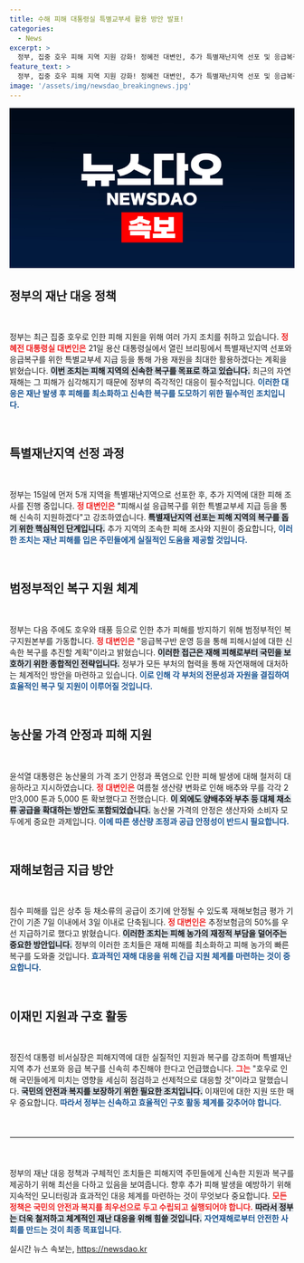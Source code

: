 ```yaml
---
title: 수해 피해 대통령실 특별교부세 활용 방안 발표!
categories:
  - News
excerpt: >
  정부, 집중 호우 피해 지역 지원 강화! 정혜전 대변인, 추가 특별재난지역 선포 및 응급복구 방안 발표. 농산물 가격 안정 대책도 마련, 이재민 구호에 총력. 호우 따른 피해 최소화에 나선 정부의 계획, 지금 확인하세요!
feature_text: >
  정부, 집중 호우 피해 지역 지원 강화! 정혜전 대변인, 추가 특별재난지역 선포 및 응급복구 방안 발표. 농산물 가격 안정 대책도 마련, 이재민 구호에 총력. 호우 따른 피해 최소화에 나선 정부의 계획, 지금 확인하세요!
image: '/assets/img/newsdao_breakingnews.jpg'
---
```


<p><img src="/assets/img/newsdao_breakingnews.jpg" alt="koreaapp 속보" /></p>

<h2 data-ke-size="size26">정부의 재난 대응 정책</h2>

<p data-ke-size="size16">&nbsp;</p>

<p>정부는 최근 집중 호우로 인한 피해 지원을 위해 여러 가지 조치를 취하고 있습니다. <b><span style="color: #ee2323;">정혜전 대통령실 대변인은</span></b> 21일 용산 대통령실에서 열린 브리핑에서 특별재난지역 선포와 응급복구를 위한 특별교부세 지급 등을 통해 가용 재원을 최대한 활용하겠다는 계획을 밝혔습니다. <b><span style="background-color: #21538527;">이번 조치는 피해 지역의 신속한 복구를 목표로 하고 있습니다.</span></b> 최근의 자연재해는 그 피해가 심각해지기 때문에 정부의 즉각적인 대응이 필수적입니다. <b><span style="color: #1a5490;">이러한 대응은 재난 발생 후 피해를 최소화하고 신속한 복구를 도모하기 위한 필수적인 조치입니다.</span></b></p>

<p data-ke-size="size16">&nbsp;</p>

<h2 data-ke-size="size26">특별재난지역 선정 과정</h2>

<p data-ke-size="size16">&nbsp;</p>

<p>정부는 15일에 먼저 5개 지역을 특별재난지역으로 선포한 후, 추가 지역에 대한 피해 조사를 진행 중입니다. <b><span style="color: #ee2323;">정 대변인은</span></b> "피해시설 응급복구를 위한 특별교부세 지급 등을 통해 신속히 지원하겠다"고 강조하였습니다. <b><span style="background-color: #21538527;">특별재난지역 선포는 피해 지역의 복구를 돕기 위한 핵심적인 단계입니다.</span></b> 추가 지역의 조속한 피해 조사와 지원이 중요합니다, <b><span style="color: #1a5490;">이러한 조치는 재난 피해를 입은 주민들에게 실질적인 도움을 제공할 것입니다.</span></b></p>

<p data-ke-size="size16">&nbsp;</p>

<h2 data-ke-size="size26">범정부적인 복구 지원 체계</h2>

<p data-ke-size="size16">&nbsp;</p>

<p>정부는 다음 주에도 호우와 태풍 등으로 인한 추가 피해를 방지하기 위해 범정부적인 복구지원본부를 가동합니다. <b><span style="color: #ee2323;">정 대변인은</span></b> "응급복구반 운영 등을 통해 피해시설에 대한 신속한 복구를 추진할 계획"이라고 밝혔습니다. <b><span style="background-color: #21538527;">이러한 접근은 재해 피해로부터 국민을 보호하기 위한 종합적인 전략입니다.</span></b> 정부가 모든 부처의 협력을 통해 자연재해에 대처하는 체계적인 방안을 마련하고 있습니다. <b><span style="color: #1a5490;">이로 인해 각 부처의 전문성과 자원을 결집하여 효율적인 복구 및 지원이 이루어질 것입니다.</span></b></p>

<p data-ke-size="size16">&nbsp;</p>

<h2 data-ke-size="size26">농산물 가격 안정과 피해 지원</h2>

<p data-ke-size="size16">&nbsp;</p>

<p>윤석열 대통령은 농산물의 가격 조기 안정과 폭염으로 인한 피해 발생에 대해 철저히 대응하라고 지시하였습니다. <b><span style="color: #ee2323;">정 대변인은</span></b> 여름철 생산량 변화로 인해 배추와 무를 각각 2만3,000 톤과 5,000 톤 확보했다고 전했습니다. <b><span style="background-color: #21538527;">이 외에도 양배추와 부추 등 대체 채소류 공급을 확대하는 방안도 포함되었습니다.</span></b> 농산물 가격의 안정은 생산자와 소비자 모두에게 중요한 과제입니다. <b><span style="color: #1a5490;">이에 따른 생산량 조정과 공급 안정성이 반드시 필요합니다.</span></b></p>

<p data-ke-size="size16">&nbsp;</p>

<h2 data-ke-size="size26">재해보험금 지급 방안</h2>

<p data-ke-size="size16">&nbsp;</p>

<p>침수 피해를 입은 상추 등 채소류의 공급이 조기에 안정될 수 있도록 재해보험금 평가 기간이 기존 7일 이내에서 3일 이내로 단축됩니다. <b><span style="color: #ee2323;">정 대변인은</span></b> 추정보험금의 50%를 우선 지급하기로 했다고 밝혔습니다. <b><span style="background-color: #21538527;">이러한 조치는 피해 농가의 재정적 부담을 덜어주는 중요한 방안입니다.</span></b> 정부의 이러한 조치들은 재해 피해를 최소화하고 피해 농가의 빠른 복구를 도와줄 것입니다. <b><span style="color: #1a5490;">효과적인 재해 대응을 위해 긴급 지원 체계를 마련하는 것이 중요합니다.</span></b></p>

<p data-ke-size="size16">&nbsp;</p>

<h2 data-ke-size="size26">이재민 지원과 구호 활동</h2>

<p data-ke-size="size16">&nbsp;</p>

<p>정진석 대통령 비서실장은 피해지역에 대한 실질적인 지원과 복구를 강조하며 특별재난지역 추가 선포와 응급 복구를 신속히 추진해야 한다고 언급했습니다. <b><span style="color: #ee2323;">그는</span></b> "호우로 인해 국민들에게 미치는 영향을 세심히 점검하고 선제적으로 대응할 것"이라고 말했습니다. <b><span style="background-color: #21538527;">국민의 안전과 복지를 보장하기 위한 필요한 조치입니다.</span></b> 이재민에 대한 지원 또한 매우 중요합니다. <b><span style="color: #1a5490;">따라서 정부는 신속하고 효율적인 구호 활동 체계를 갖추어야 합니다.</span></b></p>

<p data-ke-size="size16">&nbsp;</p>  

<hr style="border:1px solid #ececec;margin: 20px 0;"> 

<p data-ke-size="size16">&nbsp;</p> 

<p>정부의 재난 대응 정책과 구체적인 조치들은 피해지역 주민들에게 신속한 지원과 복구를 제공하기 위해 최선을 다하고 있음을 보여줍니다. 향후 추가 피해 발생을 예방하기 위해 지속적인 모니터링과 효과적인 대응 체계를 마련하는 것이 무엇보다 중요합니다. <b><span style="color: #ee2323;">모든 정책은 국민의 안전과 복지를 최우선으로 두고 수립되고 실행되어야 합니다.</span></b> <b><span style="background-color: #21538527;">따라서 정부는 더욱 철저하고 체계적인 재난 대응을 위해 힘쓸 것입니다.</span></b> <b><span style="color: #1a5490;">자연재해로부터 안전한 사회를 만드는 것이 최종 목표입니다.</span></b></p>
실시간 뉴스 속보는, <a href="https://newsdao.kr" rel="dofollow">https://newsdao.kr</a>


